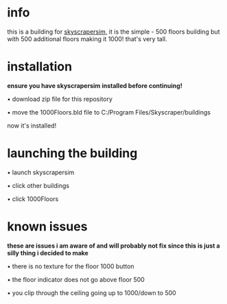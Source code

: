 # info
this is a building for [skyscrapersim](https://www.skyscrapersim.net), it is the simple - 500 floors building but with 500 additional floors making it 1000! that's very tall.
# installation
**ensure you have skyscrapersim installed before continuing!**

• download zip file for this repository

• move the 1000Floors.bld file to C:/Program Files/Skyscraper/buildings

now it's installed!

# launching the building

• launch skyscrapersim

• click other buildings

• click 1000Floors

# known issues

**these are issues i am aware of and will probably not fix since this is just a silly thing i decided to make**

• there is no texture for the floor 1000 button

• the floor indicator does not go above floor 500

• you clip through the ceiling going up to 1000/down to 500
